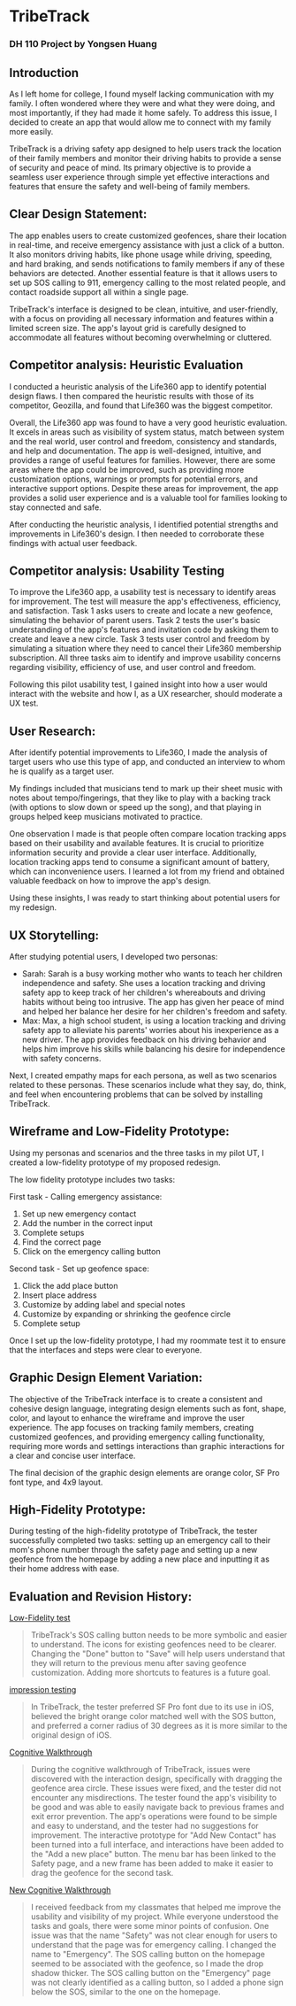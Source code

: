 # TribeTrack
### DH 110 Project by Yongsen Huang

## Introduction
As I left home for college, I found myself lacking communication with my family. I often wondered where they were and what they were doing, and most importantly, if they had made it home safely. To address this issue, I decided to create an app that would allow me to connect with my family more easily.

TribeTrack is a driving safety app designed to help users track the location of their family members and monitor their driving habits to provide a sense of security and peace of mind. Its primary objective is to provide a seamless user experience through simple yet effective interactions and features that ensure the safety and well-being of family members.

## Clear Design Statement:

The app enables users to create customized geofences, share their location in real-time, and receive emergency assistance with just a click of a button. It also monitors driving habits, like phone usage while driving, speeding, and hard braking, and sends notifications to family members if any of these behaviors are detected. Another essential feature is that it allows users to set up SOS calling to 911, emergency calling to the most related people, and contact roadside support all within a single page.

TribeTrack's interface is designed to be clean, intuitive, and user-friendly, with a focus on providing all necessary information and features within a limited screen size. The app's layout grid is carefully designed to accommodate all features without becoming overwhelming or cluttered.

## Competitor analysis: Heuristic Evaluation

I conducted a heuristic analysis of the Life360 app to identify potential design flaws. I then compared the heuristic results with those of its competitor, Geozilla, and found that Life360 was the biggest competitor.

Overall, the Life360 app was found to have a very good heuristic evaluation. It excels in areas such as visibility of system status, match between system and the real world, user control and freedom, consistency and standards, and help and documentation. The app is well-designed, intuitive, and provides a range of useful features for families. However, there are some areas where the app could be improved, such as providing more customization options, warnings or prompts for potential errors, and interactive support options. Despite these areas for improvement, the app provides a solid user experience and is a valuable tool for families looking to stay connected and safe.

<p align="center">
    <a href="[Read More about the Heuristic Evaluation](https://mori-sam.github.io/dh110-sp23-assignment01/)"></a>
</p>

After conducting the heuristic analysis, I identified potential strengths and improvements in Life360's design. I then needed to corroborate these findings with actual user feedback.

## Competitor analysis: Usability Testing

To improve the Life360 app, a usability test is necessary to identify areas for improvement. The test will measure the app's effectiveness, efficiency, and satisfaction. Task 1 asks users to create and locate a new geofence, simulating the behavior of parent users. Task 2 tests the user's basic understanding of the app's features and invitation code by asking them to create and leave a new circle. Task 3 tests user control and freedom by simulating a situation where they need to cancel their Life360 membership subscription. All three tasks aim to identify and improve usability concerns regarding visibility, efficiency of use, and user control and freedom.

Following this pilot usability test, I gained insight into how a user would interact with the website and how I, as a UX researcher, should moderate a UX test.

## User Research:

After identify potential improvements to Life360, I made the analysis of target users who use this type of app, and conducted an interview to whom he is qualify as a target user.

My findings included that musicians tend to mark up their sheet music with notes about tempo/fingerings, that they like to play with a backing track (with options to slow down or speed up the song), and that playing in groups helped keep musicians motivated to practice.

One observation I made is that people often compare location tracking apps based on their usability and available features. It is crucial to prioritize information security and provide a clear user interface. Additionally, location tracking apps tend to consume a significant amount of battery, which can inconvenience users. I learned a lot from my friend and obtained valuable feedback on how to improve the app's design.

Using these insights, I was ready to start thinking about potential users for my redesign.

## UX Storytelling:

After studying potential users, I developed two personas:

- Sarah: Sarah is a busy working mother who wants to teach her children independence and safety. She uses a location tracking and driving safety app to keep track of her children's whereabouts and driving habits without being too intrusive. The app has given her peace of mind and helped her balance her desire for her children's freedom and safety.
- Max: Max, a high school student, is using a location tracking and driving safety app to alleviate his parents' worries about his inexperience as a new driver. The app provides feedback on his driving behavior and helps him improve his skills while balancing his desire for independence with safety concerns.

Next, I created empathy maps for each persona, as well as two scenarios related to these personas. These scenarios include what they say, do, think, and feel when encountering problems that can be solved by installing TribeTrack.

## Wireframe and Low-Fidelity Prototype:

Using my personas and scenarios and the three tasks in my pilot UT, I created a low-fidelity prototype of my proposed redesign.

The low fidelity prototype includes two tasks:

First task - Calling emergency assistance:

1. Set up new emergency contact
2. Add the number in the correct input
3. Complete setups
4. Find the correct page
5. Click on the emergency calling button

Second task - Set up geofence space:

1. Click the add place button
2. Insert place address
3. Customize by adding label and special notes
4. Customize by expanding or shrinking the geofence circle
5. Complete setup

Once I set up the low-fidelity prototype, I had my roommate test it to ensure that the interfaces and steps were clear to everyone.

## Graphic Design Element Variation:

The objective of the TribeTrack interface is to create a consistent and cohesive design language, integrating design elements such as font, shape, color, and layout to enhance the wireframe and improve the user experience. The app focuses on tracking family members, creating customized geofences, and providing emergency calling functionality, requiring more words and settings interactions than graphic interactions for a clear and concise user interface.

The final decision of the graphic design elements are orange color, SF Pro font type, and 4x9 layout.

## High-Fidelity Prototype:

During testing of the high-fidelity prototype of TribeTrack, the tester successfully completed two tasks: setting up an emergency call to their mom's phone number through the safety page and setting up a new geofence from the homepage by adding a new place and inputting it as their home address with ease.

## Evaluation and Revision History:

[Low-Fidelity test](https://mori-sam.github.io/dh110-sp2023-a05lowfidelityprototype/6971683585449_.pic_hd.jpg)

> TribeTrack's SOS calling button needs to be more symbolic and easier to understand. The icons for existing geofences need to be clearer. Changing the "Done" button to "Save" will help users understand that they will return to the previous menu after saving geofence customization. Adding more shortcuts to features is a future goal.

[impression testing](https://ucla.zoom.us/rec/share/XAC87ajr2To0k33DwEg2JMwagfGeOcI7nAgOmNusEdP8-0R2cEQLVQyO0hBQiwfM.KS1QvEqbWpxEJs4f?startTime=1684198488000)

> In TribeTrack, the tester preferred SF Pro font due to its use in iOS, believed the bright orange color matched well with the SOS button, and preferred a corner radius of 30 degrees as it is more similar to the original design of iOS.

[Cognitive Walkthrough](https://ucla.zoom.us/rec/share/07O7Rt8ozPZWdr8QG_e2u9q2iv8v3CSKXaoE6S9YJ84xJW08-reCoJNTwLlXVZBU.FlWEaXXcA-AW9Qxv)

> During the cognitive walkthrough of TribeTrack, issues were discovered with the interaction design, specifically with dragging the geofence area circle. These issues were fixed, and the tester did not encounter any misdirections. The tester found the app's visibility to be good and was able to easily navigate back to previous frames and exit error prevention. The app's operations were found to be simple and easy to understand, and the tester had no suggestions for improvement. The interactive prototype for "Add New Contact" has been turned into a full interface, and interactions have been added to the "Add a new place" button. The menu bar has been linked to the Safety page, and a new frame has been added to make it easier to drag the geofence for the second task.

[New Cognitive Walkthrough](https://docs.google.com/document/d/12C1Y1SDM2Q5JXTp9KjsEScPwSwOfHDjaWI4Pu_XMyrg/edit)

> I received feedback from my classmates that helped me improve the usability and visibility of my project. While everyone understood the tasks and goals, there were some minor points of confusion. One issue was that the name "Safety" was not clear enough for users to understand that the page was for emergency calling. I changed the name to "Emergency". The SOS calling button on the homepage seemed to be associated with the geofence, so I made the drop shadow thicker. The SOS calling button on the "Emergency" page was not clearly identified as a calling button, so I added a phone sign below the SOS, similar to the one on the homepage.

